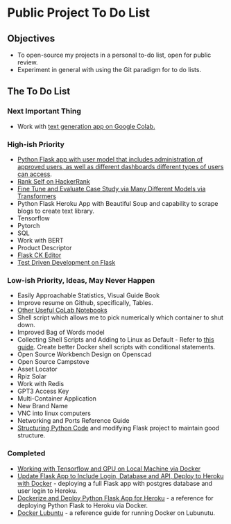 # Public Project To Do List

## Objectives

* To open-source my projects in a personal to-do list, open for public review.
* Experiment in general with using the Git paradigm for to do lists.

## The To Do List

### Next Important Thing

* Work with [text generation app on Google Colab.](https://github.com/pwdel/textgeneratornotes)

### High-ish Priority

* [Python Flask app with user model that includes administration of approved users, as well as different dashboards different types of users can access](https://github.com/pwdel/userlevelmodelsflask).
* [Rank Self on HackerRank](https://www.hackerrank.com/)
* [Fine Tune and Evaluate Case Study via Many Different Models via Transformers](https://huggingface.co/transformers/training.html)
* Python Flask Heroku App with Beautiful Soup and capability to scrape blogs to create text library.
* Tensorflow
* Pytorch
* SQL
* Work with BERT
* Product Descriptor
* [Flask CK Editor](https://github.com/greyli/flask-ckeditor)
* [Test Driven Development on Flask](https://github.com/pwdel/unittestflask)

### Low-ish Priority, Ideas, May Never Happen

* Easily Approachable Statistics, Visual Guide Book
* Improve resume on Github, specifically, Tables.
* [Other Useful CoLab Notebooks](https://devminator.com/forums/topic/list-of-natural-language-processing-nlp-google-colab-notebooks/)
* Shell script which allows me to pick numerically which container to shut down.
* Improved Bag of Words model
* Collecting Shell Scripts and Adding to Linux as Default - Refer to [this guide](https://www.tecmint.com/write-custom-shell-functions-and-libraries-in-linux/).  Create better Docker shell scripts with conditional statements.
* Open Source Workbench Design on Openscad
* Open Source Campstove
* Asset Locator
* Rpiz Solar
* Work with Redis
* GPT3 Access Key
* Multi-Container Application
* New Brand Name
* VNC into linux computers
* Networking and Ports Reference Guide
* [Structuring Python Code](https://docs.python-guide.org/writing/structure/) and modifying Flask project to maintain good structure.

### Completed

* [Working with Tensorflow and GPU on Local Machine via Docker](https://github.com/pwdel/nvidialubuntutensorflow)
* [Update Flask App to Include Login, Database and API, Deploy to Heroku with Docker](https://github.com/pwdel/postgresloginapiherokudockerflask) - deploying a full Flask app with postgres database and user login to Heroku.
* [Dockerize and Deploy Python Flask App for Heroku](https://github.com/pwdel/herokudockerflask) - a reference for deploying Python Flask to Heroku via Docker.
* [Docker Lubuntu](https://github.com/pwdel/dockerlubuntu) - a reference guide for running Docker on Lubunutu.
